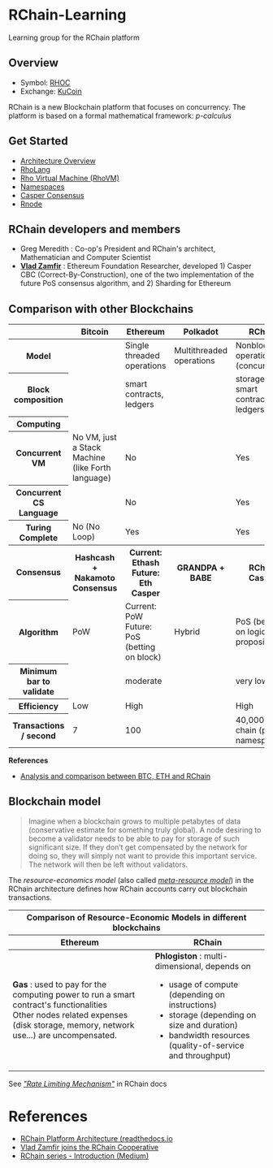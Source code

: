 # RChain-Learning
Learning group for the RChain platform

## Overview

- Symbol: [RHOC](https://coinmarketcap.com/currencies/rchain/)
- Exchange: [KuCoin](https://www.kucoin.com/#/trade/RHOC-ETH)

RChain is a new Blockchain platform that focuses on concurrency. The platform is based on a formal mathematical framework: *p-calculus*


## Get Started

- [Architecture Overview](architecture.md)
- [RhoLang](rholang.md)
- [Rho Virtual Machine (RhoVM)](RhoVM.md)
- [Namespaces](namespaces.md)
- [Casper Consensus](consensus.md)
- [Rnode](rnode.md)

## RChain developers and members

* Greg Meredith : Co-op's President and RChain's architect, Mathematician and Computer Scientist
* **[Vlad Zamfir](https://medium.com/rchain-cooperative/vlad-zamfir-joins-the-rchain-cooperative-a05f8e32c110)** : Ethereum Foundation Researcher, developed 1) Casper CBC (Correct-By-Construction), one of the two implementation of the future PoS consensus algorithm, and 2) Sharding for Ethereum

## Comparison with other Blockchains



<table>
  <thead>
    <tr>
      <th>&nbsp;</th>
      <th>Bitcoin</th>
      <th>Ethereum</th>
      <th>Polkadot</th>
      <th>RChain</th>
    </tr>
  </thead>
  <tbody>
    <tr>
      <th>Model</th>
      <td></td>
      <td>Single threaded operations</td>
      <td>Multithreaded operations</td>
      <td>Nonblocking operations (concurrency)</td>
    </tr>
    <tr>
      <th>Block composition</th>
      <td>&nbsp;</td>
      <td>smart contracts, ledgers</td>
      <td>&nbsp;</td>
      <td>storage, smart contracts, ledgers</td>
    </tr>
    <tr>
      <th>Computing</th>
      <td colspan="3"></td>
    </tr>
    <tr>
      <th>Concurrent VM</th>
      <td>No VM, just a Stack Machine (like Forth language)</td>
      <td>No</td>
      <td>&nbsp;</td>
      <td>Yes</td>
    </tr>
    <tr>
      <th>Concurrent CS Language</th>
      <td>&nbsp;</td>
      <td>No</td>
      <td>&nbsp;</td>
      <td>Yes</td>
    </tr>
    <tr>
      <th>Turing Complete</th>
      <td>No (No Loop)</td>
      <td>Yes</td>
      <td>&nbsp;</td>
      <td>Yes</td>
    </tr>
    <tr>
      <th>Consensus</th>
      <th>Hashcash + Nakamoto Consensus</th>
      <th>Current: Ethash<br>Future: Eth Casper</th>
      <th>GRANDPA + BABE</th>
      <th>RChain Casper</th>
    </tr>
    <tr>
        <th>Algorithm</th>
        <td>PoW</td>
        <td>Current: PoW<br>Future: PoS (betting on block)</td>
        <td>Hybrid</td>
        <td>PoS (betting on logical propositions)</td>
    </tr>
    <tr>
      <th>Minimum bar to validate</th>
      <td>&nbsp;</td>
      <td>moderate</td>
      <td>&nbsp;</td>
      <td>very low</td>
    </tr>
    <tr>
      <th>Efficiency</th>
      <td>Low</td>
      <td>High</td>
      <td>&nbsp;</td>
      <td>High</td>
    </tr>
    <tr>
      <th>Transactions / second</th>
      <td>7</td>
      <td>100</td>
      <td>&nbsp;</td>
      <td>40,000+ on chain (per namespace)</td>
    </tr>
  </tbody>
</table>

**References**

- [Analysis and comparison between BTC, ETH and RChain](http://rchain-architecture.readthedocs.io/en/latest/introduction/comparison-of-blockchains.html)

## Blockchain model

> Imagine when a blockchain grows to multiple petabytes of data (conservative estimate for something truly global). A node desiring to become a validator needs to be able to pay for storage of such significant size. If they don’t get compensated by the network for doing so, they will simply not want to provide this important service. The network will then be left without validators.

The *resource-economics model* (also called [*meta-resource model*](https://blog.coinfund.io/blockchain-as-a-resourcebase-48b7938bca34)) in the RChain architecture defines how RChain accounts carry out blockchain transactions.

<table>
  <thead>
    <tr>
      <th colspan="2">Comparison of Resource-Economic Models in different blockchains</th>
    </tr>
    <tr>
      <th>Ethereum</th>
      <th>RChain</th>
    </tr>
  </thead>
  <tbody>
    <tr>
      <td>
        <strong>Gas</strong> : used to pay for the computing power to run a smart contract's functionalities<br>
        Other nodes related expenses (disk storage, memory, network use...) are uncompensated.
      </td>
      <td>
        <strong>Phlogiston</strong> : multi-dimensional, depends on<br>
        <ul>
          <li>usage of compute (depending on instructions)</li>
          <li>storage (depending on size and duration)</li>
          <li>bandwidth resources (quality-of-service and throughput)</li>
        </ul>
      </td>
    </tr>
  </tbody>
</table>

See [*"Rate Limiting Mechanism"*](https://architecture-docs.readthedocs.io/execution_model/rhovm.html#rate-limiting-mechanism) in RChain docs


# References

- [RChain Platform Architecture (readthedocs.io](https://architecture-docs.readthedocs.io/index.html)
- [Vlad Zamfir joins the RChain Cooperative](https://medium.com/rchain-cooperative/vlad-zamfir-joins-the-rchain-cooperative-a05f8e32c110)
- [RChain series - Introduction (Medium)](https://blog.coinfund.io/rchain-series-introduction-985a05804ab)
